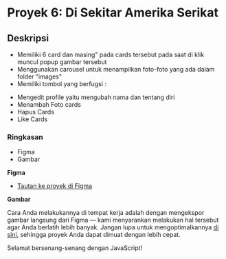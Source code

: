 # Proyek 6: Di Sekitar Amerika Serikat

## Deskripsi
* Memiliki 6 card dan masing" pada cards tersebut pada saat di klik muncul popup gambar tersebut
* Menggunakan carousel untuk menampilkan foto-foto yang ada dalam folder "images"
* Memiliki tombol yang berfugsi :
+ Mengedit profile yaitu mengubah nama dan tentang diri
+ Menambah Foto cards
+ Hapus Cards
+ Like Cards

### Ringkasan

* Figma
* Gambar

**Figma**

* [Tautan ke proyek di Figma](https://www.figma.com/file/SurN1jaeEQIhuZEDMhmWWf/Sprint-4-Around-The-U.S.-desktop-mobile?node-id=0%3A1)

**Gambar**

Cara Anda melakukannya di tempat kerja adalah dengan mengekspor gambar langsung dari Figma — kami menyarankan melakukan hal tersebut agar Anda berlatih lebih banyak. Jangan lupa untuk mengoptimalkannya [di sini](https://tinypng.com/), sehingga proyek Anda dapat dimuat dengan lebih cepat.

Selamat bersenang-senang dengan JavaScript!
